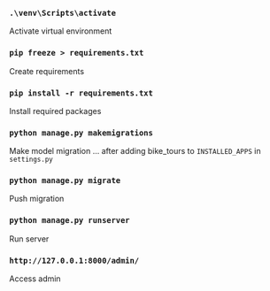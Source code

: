 ### `.\venv\Scripts\activate`
Activate virtual environment

### `pip freeze > requirements.txt`
Create requirements

### `pip install -r requirements.txt`
Install required packages

### `python manage.py makemigrations`
Make model migration
... after adding bike_tours to `INSTALLED_APPS` in `settings.py`

### `python manage.py migrate`
Push migration

### `python manage.py runserver`
Run server

### `http://127.0.0.1:8000/admin/`
Access admin